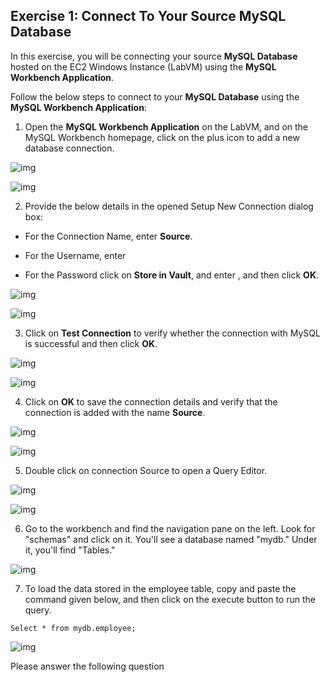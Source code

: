 ## Exercise 1: Connect To Your Source MySQL Database
In this exercise, you will be connecting your source **MySQL Database** hosted on the EC2 Windows Instance (LabVM) using the **MySQL Workbench Application**.

Follow the below steps to connect to your **MySQL Database** using the **MySQL Workbench Application**:

1. Open the **MySQL Workbench Application** on the LabVM, and on the MySQL Workbench homepage, click on the plus icon to add a new database connection.

![img](screenshots/th5.png)

![img](screenshots/th6.png)

2. Provide the below details in the opened Setup New Connection dialog box:

- For the Connection Name, enter **Source**.

- For the Username, enter

- For the Password click on **Store in Vault**, and enter , and then click **OK**.

![img](screenshots/th7.png)

![img](screenshots/th8.png)

3. Click on **Test Connection** to verify whether the connection with MySQL is successful and then click **OK**.

![img](screenshots/th9.png)

![img](screenshots/th10.png)

4. Click on **OK** to save the connection details and verify that the connection is added with the name **Source**.

![img](screenshots/th11.png)

![img](screenshots/th12.png)

5. Double click on connection Source to open a Query Editor.

![img](screenshots/th13.png)

![img](screenshots/th14.png)

6. Go to the workbench and find the navigation pane on the left. Look for "schemas" and click on it. You'll see a database named "mydb." Under it, you'll find "Tables."

![img](screenshots/th15.png)

7. To load the data stored in the employee table, copy and paste the command given below, and then click on the execute button to run the query.

```
Select * from mydb.employee;
```
![img](screenshots/th16.png)

Please answer the following question
<question source = "https://raw.githubusercontent.com/Raghukashyap1143/raghu/main/Question/Page1/Question1.md" />
